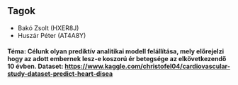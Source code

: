 # 
## Tagok
- Bakó Zsolt (HXER8J)
- Huszár Péter (AT4A8Y)

#### Téma: Célunk olyan prediktív analitikai modell felállítása, mely előrejelzi hogy az adott embernek lesz-e koszorú ér betegsége az elkövetkezendő 10 évben. Dataset: https://www.kaggle.com/christofel04/cardiovascular-study-dataset-predict-heart-disea
